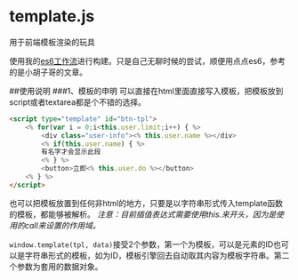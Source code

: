 # template.js
用于前端模板渲染的玩具

使用我的[es6工作流](https://github.com/hr1992/my-work-flow)进行构建。只是自己无聊时候的尝试，顺便用点点es6，参考的是小胡子哥的文章。

##使用说明
###1、模板的申明
可以直接在html里面直接写入模板，把模板放到script或者textarea都是个不错的选择。

```html
<script type="template" id="btn-tpl">
	<% for(var i = 0;i<this.user.limit;i++) { %>
		<div class="user-info"><% this.user.name %></div>
		<% if(this.user.name) { %>
		有名字才会显示此段
		<% } %>
		<button>立即<% this.user.do %></button>
	<% } %>
</script>
```

也可以把模板放置到任何非html的地方，只要是以字符串形式传入template函数的模板，都能够被解析。
*注意：目前插值表达式需要使用this.来开头，因为是使用的call来设置的作用域。*

`window.template(tpl, data)`接受2个参数，第一个为模板，可以是元素的ID也可以是字符串形式的模板，如为ID，模板引擎回去自动取其内容为模板字符串。第二个参数为套用的数据对象。


